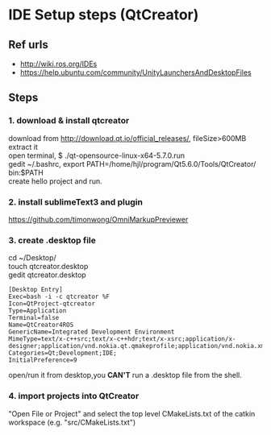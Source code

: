 # IDE Setup steps (QtCreator)


## Ref urls
* http://wiki.ros.org/IDEs
* https://help.ubuntu.com/community/UnityLaunchersAndDesktopFiles  


## Steps
### 1. download & install qtcreator
download from http://download.qt.io/official_releases/, fileSize>600MB   extract it  
open terminal, $ ./qt-opensource-linux-x64-5.7.0.run  
gedit ~/.bashrc, export PATH=/home/hjl/program/Qt5.6.0/Tools/QtCreator/  bin:$PATH  
create hello project and run.  


### 2. install sublimeText3 and plugin
https://github.com/timonwong/OmniMarkupPreviewer


### 3. create .desktop file
cd ~/Desktop/  
touch qtcreator.desktop  
gedit qtcreator.desktop  
```
[Desktop Entry]
Exec=bash -i -c qtcreator %F
Icon=QtProject-qtcreator
Type=Application
Terminal=false
Name=QtCreator4ROS
GenericName=Integrated Development Environment
MimeType=text/x-c++src;text/x-c++hdr;text/x-xsrc;application/x-designer;application/vnd.nokia.qt.qmakeprofile;application/vnd.nokia.xml.qt.resource;
Categories=Qt;Development;IDE;
InitialPreference=9
```
open/run it from desktop,you **CAN'T** run a .desktop file from the shell.

### 4. import projects into QtCreator
"Open File or Project" and select the top level CMakeLists.txt of the catkin workspace (e.g. "src/CMakeLists.txt")
